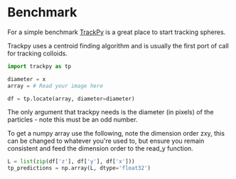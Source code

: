 # Benchmark

For a simple benchmark [TrackPy](https://github.com/soft-matter/trackpy) is a great place to start tracking spheres.

Trackpy uses a centroid finding algorithm and is usually the first port of call for tracking colloids.

```python
import trackpy as tp

diameter = x
array = # Read your image here

df = tp.locate(array, diameter=diameter)
```

The only argument that trackpy needs is the diameter (in pixels) of the particles - note this must be an odd number.

To get a numpy array use the following, note the dimension order zxy, this can be changed to whatever you're used to, but ensure you remain consistent and feed the dimension order to the read_y function.

```python
L = list(zip(df['z'], df['y'], df['x']))
tp_predictions = np.array(L, dtype='float32')
```